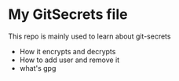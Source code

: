 # My GitSecrets file

This repo is mainly used to learn about git-secrets

- How it encrypts and decrypts
- How to add user and remove it
- what's gpg